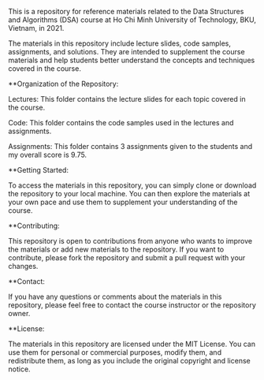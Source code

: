 This is a repository for reference materials related to the Data Structures and Algorithms (DSA) course at Ho Chi Minh University of Technology, BKU, Vietnam, in 2021.

The materials in this repository include lecture slides, code samples, assignments, and solutions. They are intended to supplement the course materials and help students better understand the concepts and techniques covered in the course.

**Organization of the Repository:

Lectures: This folder contains the lecture slides for each topic covered in the course.

Code: This folder contains the code samples used in the lectures and assignments.

Assignments: This folder contains 3 assignments given to the students and my overall score is 9.75.

**Getting Started:

To access the materials in this repository, you can simply clone or download the repository to your local machine. You can then explore the materials at your own pace and use them to supplement your understanding of the course.

**Contributing:

This repository is open to contributions from anyone who wants to improve the materials or add new materials to the repository. If you want to contribute, please fork the repository and submit a pull request with your changes.

**Contact:

If you have any questions or comments about the materials in this repository, please feel free to contact the course instructor or the repository owner.

**License:

The materials in this repository are licensed under the MIT License. You can use them for personal or commercial purposes, modify them, and redistribute them, as long as you include the original copyright and license notice.
